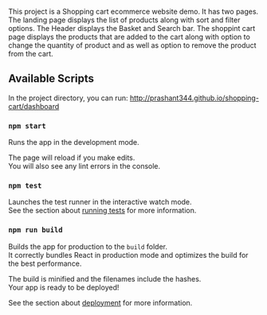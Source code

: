 This project is a Shopping cart ecommerce website demo. It has two pages. The landing page displays the list of products along with sort and filter options. The Header displays the Basket and Search bar. The shoppint cart page displays the products that are added to the cart along with option to change the quantity of product and as well as option to remove the product from the cart.

## Available Scripts

In the project directory, you can run: http://prashant344.github.io/shopping-cart/dashboard

### `npm start`

Runs the app in the development mode.<br />

The page will reload if you make edits.<br />
You will also see any lint errors in the console.

### `npm test`

Launches the test runner in the interactive watch mode.<br />
See the section about [running tests](https://facebook.github.io/create-react-app/docs/running-tests) for more information.

### `npm run build`

Builds the app for production to the `build` folder.<br />
It correctly bundles React in production mode and optimizes the build for the best performance.

The build is minified and the filenames include the hashes.<br />
Your app is ready to be deployed!

See the section about [deployment](https://facebook.github.io/create-react-app/docs/deployment) for more information.
